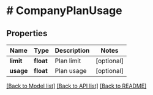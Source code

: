 # # CompanyPlanUsage

## Properties

Name | Type | Description | Notes
------------ | ------------- | ------------- | -------------
**limit** | **float** | Plan limit | [optional]
**usage** | **float** | Plan usage | [optional]

[[Back to Model list]](../../README.md#models) [[Back to API list]](../../README.md#endpoints) [[Back to README]](../../README.md)
